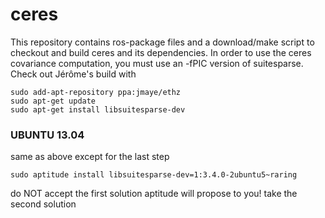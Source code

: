 ceres
=====

This repository contains ros-package files and a download/make script to checkout and build ceres and its dependencies.
In order to use the ceres covariance computation, you must use an -fPIC version of suitesparse. Check out Jérôme's build with
```
sudo add-apt-repository ppa:jmaye/ethz
sudo apt-get update
sudo apt-get install libsuitesparse-dev
```

### UBUNTU 13.04
same as above except for the last step
```
sudo aptitude install libsuitesparse-dev=1:3.4.0-2ubuntu5~raring
```
do NOT accept the first solution aptitude will propose to you!
take the second solution
